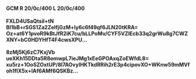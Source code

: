 #### GCM R 20/0c/400 L 20/0c/400
**FXLD4USaQtsil+tN**<br/>**BI1bB+rSGS1Za2ZeIfjGzM+ly6c6f49qf6JLN20tKRA=**<br/>**Oz+at6Y1pvoR9kBtJfR2iK7cu/bLLPoMv/CYF5VZIEcb33q2grWu8g7CWZXNY+bC0HDYHfT4F4cwsXPU...**<br/><br/>
**8zMj5Kj6zC7KxjVb**<br/>**ueXKh15DDta5R8omwpL7ieJMg1xEeGPOAxqZoEWfdL8=**<br/>**xu5rz+1OoSZOxtUP/8l7AOvyIHKTkdRRih2rE3p4cipovXO+WKnw59mMVfoh1fIX5x+IAf6AMf6QSKBz...**